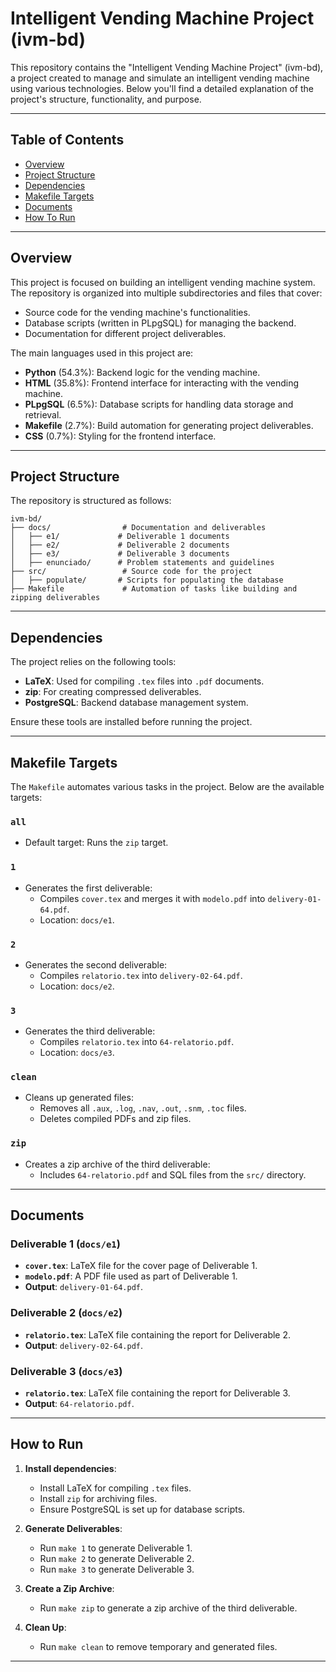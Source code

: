 # Intelligent Vending Machine Project (ivm-bd)

This repository contains the "Intelligent Vending Machine Project" (ivm-bd), a project created to manage and simulate an intelligent vending machine using various technologies. Below you'll find a detailed explanation of the project's structure, functionality, and purpose.

---

## Table of Contents
- [Overview](#overview)
- [Project Structure](#project-structure)
- [Dependencies](#dependencies)
- [Makefile Targets](#makefile-targets)
- [Documents](#documents)
- [How To Run](#how-to-run)


---

## Overview

This project is focused on building an intelligent vending machine system. The repository is organized into multiple subdirectories and files that cover:
- Source code for the vending machine's functionalities.
- Database scripts (written in PLpgSQL) for managing the backend.
- Documentation for different project deliverables.

The main languages used in this project are:
- **Python** (54.3%): Backend logic for the vending machine.
- **HTML** (35.8%): Frontend interface for interacting with the vending machine.
- **PLpgSQL** (6.5%): Database scripts for handling data storage and retrieval.
- **Makefile** (2.7%): Build automation for generating project deliverables.
- **CSS** (0.7%): Styling for the frontend interface.

---

## Project Structure

The repository is structured as follows:

```
ivm-bd/
├── docs/                # Documentation and deliverables
│   ├── e1/             # Deliverable 1 documents
│   ├── e2/             # Deliverable 2 documents
│   ├── e3/             # Deliverable 3 documents
│   ├── enunciado/      # Problem statements and guidelines
├── src/                 # Source code for the project
│   ├── populate/       # Scripts for populating the database
├── Makefile             # Automation of tasks like building and zipping deliverables
```

---

## Dependencies

The project relies on the following tools:
- **LaTeX**: Used for compiling `.tex` files into `.pdf` documents.
- **zip**: For creating compressed deliverables.
- **PostgreSQL**: Backend database management system.

Ensure these tools are installed before running the project.

---

## Makefile Targets

The `Makefile` automates various tasks in the project. Below are the available targets:

### `all`
- Default target: Runs the `zip` target.

### `1`
- Generates the first deliverable:
  - Compiles `cover.tex` and merges it with `modelo.pdf` into `delivery-01-64.pdf`.
  - Location: `docs/e1`.

### `2`
- Generates the second deliverable:
  - Compiles `relatorio.tex` into `delivery-02-64.pdf`.
  - Location: `docs/e2`.

### `3`
- Generates the third deliverable:
  - Compiles `relatorio.tex` into `64-relatorio.pdf`.
  - Location: `docs/e3`.

### `clean`
- Cleans up generated files:
  - Removes all `.aux`, `.log`, `.nav`, `.out`, `.snm`, `.toc` files.
  - Deletes compiled PDFs and zip files.

### `zip`
- Creates a zip archive of the third deliverable:
  - Includes `64-relatorio.pdf` and SQL files from the `src/` directory.

---

## Documents

### Deliverable 1 (`docs/e1`)
- **`cover.tex`**: LaTeX file for the cover page of Deliverable 1.
- **`modelo.pdf`**: A PDF file used as part of Deliverable 1.
- **Output**: `delivery-01-64.pdf`.

### Deliverable 2 (`docs/e2`)
- **`relatorio.tex`**: LaTeX file containing the report for Deliverable 2.
- **Output**: `delivery-02-64.pdf`.

### Deliverable 3 (`docs/e3`)
- **`relatorio.tex`**: LaTeX file containing the report for Deliverable 3.
- **Output**: `64-relatorio.pdf`.

---

## How to Run

1. **Install dependencies**:
   - Install LaTeX for compiling `.tex` files.
   - Install `zip` for archiving files.
   - Ensure PostgreSQL is set up for database scripts.

2. **Generate Deliverables**:
   - Run `make 1` to generate Deliverable 1.
   - Run `make 2` to generate Deliverable 2.
   - Run `make 3` to generate Deliverable 3.

3. **Create a Zip Archive**:
   - Run `make zip` to generate a zip archive of the third deliverable.

4. **Clean Up**:
   - Run `make clean` to remove temporary and generated files.

---
